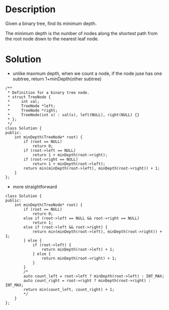 # Description

Given a binary tree, find its minimum depth.

The minimum depth is the number of nodes along the shortest path from the root node down to the nearest leaf node.

# Solution
- unlike maxmum depth, when we count a node, if the node juse has one subtree, return 1+minDepth(other subtree)
```
/**
 * Definition for a binary tree node.
 * struct TreeNode {
 *     int val;
 *     TreeNode *left;
 *     TreeNode *right;
 *     TreeNode(int x) : val(x), left(NULL), right(NULL) {}
 * };
 */
class Solution {
public:
    int minDepth(TreeNode* root) {
        if (root == NULL)
            return 0;
        if (root->left == NULL)
            return 1 + minDepth(root->right);
        if (root->right == NULL)
            return 1 + minDepth(root->left);
        return min(minDepth(root->left), minDepth(root->right)) + 1;
    }
};
```
- more straightforward
```
class Solution {
public:
    int minDepth(TreeNode* root) {
        if (root == NULL)
            return 0;
        else if (root->left == NULL && root->right == NULL)
            return 1;
        else if (root->left && root->right) {
            return min(minDepth(root->left), minDepth(root->right)) + 1;
        } else {
            if (root->left) {
                return minDepth(root->left) + 1;
            } else {
                return minDepth(root->right) + 1;
            }
        }
        /*
        auto count_left = root->left ? minDepth(root->left) : INT_MAX;
        auto count_right = root->right ? minDepth(root->right) : INT_MAX;
        return min(count_left, count_right) + 1;
        */
    }
};
```
